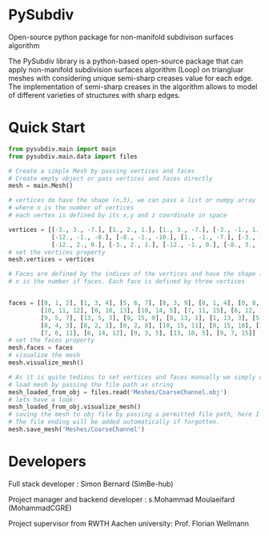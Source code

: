 
# PySubdiv 

Open-source python package for non-manifold subdivison surfaces algorithm

The PySubdiv library is a python-based open-source package that can apply non-manifold subdivision surfaces algorithm (Loop) on triangluar meshes with considering unique semi-sharp creases value for each edge. The implementation of semi-sharp creases in the algorithm allows to model of different varieties of structures with sharp edges.


# Quick Start

```python
from pysubdiv.main import main
from pysubdiv.main.data import files

# Create a simple Mesh by passing vertices and faces
# Create empty object or pass vertices and faces directly
mesh = main.Mesh()

# vertices do have the shape (n,3), we can pass a list or numpy array
# where n is the number of vertices
# each vertex is defined by its x,y and z coordinate in space

vertices = [[-3., 3., -7.], [1., 2., 1.], [1., 3., -7.], [-3., -1., 1.], [1., -1., 1.], [-8., -1., -2.],
            [-12., -1., -8.], [-8., -1., -10.], [1., -1., -7.], [-3., -1., -7.], [-8., 2., -2.], [-12., 3., -8.],
            [-12., 2., 0.], [-3., 2., 1.], [-12., -1., 0.], [-8., 3., -10.]]
# set the vertices property
mesh.vertices = vertices

# Faces are defined by the indices of the vertices and have the shape (n,3) for triangular meshes.
# n is the number if faces. Each face is defined by three vertices


faces = [[0, 1, 2], [1, 3, 4], [5, 6, 7], [8, 3, 9], [8, 1, 4], [0, 8, 9],
         [10, 11, 12], [0, 10, 13], [10, 14, 5], [7, 11, 15], [6, 12, 11],
         [9, 5, 7], [13, 5, 3], [9, 15, 0], [0, 13, 1], [1, 13, 3], [5, 14, 6],
         [8, 4, 3], [8, 2, 1], [0, 2, 8], [10, 15, 11], [0, 15, 10], [10, 12, 14],
         [7, 6, 11], [6, 14, 12], [9, 3, 5], [13, 10, 5], [9, 7, 15]]
# set the faces property
mesh.faces = faces
# visualize the mesh
mesh.visualize_mesh()

# As it is quite tedious to set vertices and faces manually we simply can load and also save meshes from and to obj file
# load mesh by passing the file path as string
mesh_loaded_from_obj = files.read('Meshes/CoarseChannel.obj')
# lets have a look:
mesh_loaded_from_obj.visualize_mesh()
# saving the mesh to obj file by passing a permitted file path, here I'm just overwriting.
# The file ending will be added automatically if forgotten.
mesh.save_mesh('Meshes/CoarseChannel')
```


# Developers

Full stack developer : Simon Bernard (SimBe-hub)

Project manager and backend developer : s.Mohammad Moulaeifard (MohammadCGRE)

Project supervisor from RWTH Aachen university: Prof. Florian Wellmann
